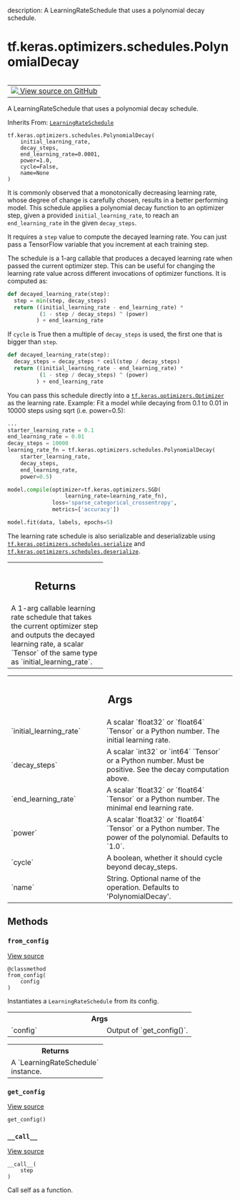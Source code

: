 description: A LearningRateSchedule that uses a polynomial decay schedule.

<div itemscope itemtype="http://developers.google.com/ReferenceObject">
<meta itemprop="name" content="tf.keras.optimizers.schedules.PolynomialDecay" />
<meta itemprop="path" content="Stable" />
<meta itemprop="property" content="__call__"/>
<meta itemprop="property" content="__init__"/>
<meta itemprop="property" content="from_config"/>
<meta itemprop="property" content="get_config"/>
</div>

# tf.keras.optimizers.schedules.PolynomialDecay

<!-- Insert buttons and diff -->

<table class="tfo-notebook-buttons tfo-api nocontent" align="left">
<td>
  <a target="_blank" href="https://github.com/keras-team/keras/tree/v2.15.0/keras/optimizers/schedules/learning_rate_schedule.py#L317-L467">
    <img src="https://www.tensorflow.org/images/GitHub-Mark-32px.png" />
    View source on GitHub
  </a>
</td>
</table>



A LearningRateSchedule that uses a polynomial decay schedule.

Inherits From: [`LearningRateSchedule`](../../../../tf/keras/optimizers/schedules/LearningRateSchedule.md)

<pre class="devsite-click-to-copy prettyprint lang-py tfo-signature-link">
<code>tf.keras.optimizers.schedules.PolynomialDecay(
    initial_learning_rate,
    decay_steps,
    end_learning_rate=0.0001,
    power=1.0,
    cycle=False,
    name=None
)
</code></pre>



<!-- Placeholder for "Used in" -->

It is commonly observed that a monotonically decreasing learning rate, whose
degree of change is carefully chosen, results in a better performing model.
This schedule applies a polynomial decay function to an optimizer step,
given a provided `initial_learning_rate`, to reach an `end_learning_rate`
in the given `decay_steps`.

It requires a `step` value to compute the decayed learning rate. You
can just pass a TensorFlow variable that you increment at each training
step.

The schedule is a 1-arg callable that produces a decayed learning rate
when passed the current optimizer step. This can be useful for changing the
learning rate value across different invocations of optimizer functions.
It is computed as:

```python
def decayed_learning_rate(step):
  step = min(step, decay_steps)
  return ((initial_learning_rate - end_learning_rate) *
          (1 - step / decay_steps) ^ (power)
         ) + end_learning_rate
```

If `cycle` is True then a multiple of `decay_steps` is used, the first one
that is bigger than `step`.

```python
def decayed_learning_rate(step):
  decay_steps = decay_steps * ceil(step / decay_steps)
  return ((initial_learning_rate - end_learning_rate) *
          (1 - step / decay_steps) ^ (power)
         ) + end_learning_rate
```

You can pass this schedule directly into a <a href="../../../../tf/keras/optimizers/Optimizer.md"><code>tf.keras.optimizers.Optimizer</code></a>
as the learning rate.
Example: Fit a model while decaying from 0.1 to 0.01 in 10000 steps using
sqrt (i.e. power=0.5):

```python
...
starter_learning_rate = 0.1
end_learning_rate = 0.01
decay_steps = 10000
learning_rate_fn = tf.keras.optimizers.schedules.PolynomialDecay(
    starter_learning_rate,
    decay_steps,
    end_learning_rate,
    power=0.5)

model.compile(optimizer=tf.keras.optimizers.SGD(
                  learning_rate=learning_rate_fn),
              loss='sparse_categorical_crossentropy',
              metrics=['accuracy'])

model.fit(data, labels, epochs=5)
```

The learning rate schedule is also serializable and deserializable using
<a href="../../../../tf/keras/optimizers/schedules/serialize.md"><code>tf.keras.optimizers.schedules.serialize</code></a> and
<a href="../../../../tf/keras/optimizers/schedules/deserialize.md"><code>tf.keras.optimizers.schedules.deserialize</code></a>.

<!-- Tabular view -->
 <table class="responsive fixed orange">
<colgroup><col width="214px"><col></colgroup>
<tr><th colspan="2"><h2 class="add-link">Returns</h2></th></tr>
<tr class="alt">
<td colspan="2">
A 1-arg callable learning rate schedule that takes the current optimizer
step and outputs the decayed learning rate, a scalar `Tensor` of the same
type as `initial_learning_rate`.
</td>
</tr>

</table>



<!-- Tabular view -->
 <table class="responsive fixed orange">
<colgroup><col width="214px"><col></colgroup>
<tr><th colspan="2"><h2 class="add-link">Args</h2></th></tr>

<tr>
<td>
`initial_learning_rate`<a id="initial_learning_rate"></a>
</td>
<td>
A scalar `float32` or `float64` `Tensor` or a
Python number.  The initial learning rate.
</td>
</tr><tr>
<td>
`decay_steps`<a id="decay_steps"></a>
</td>
<td>
A scalar `int32` or `int64` `Tensor` or a Python number.
Must be positive.  See the decay computation above.
</td>
</tr><tr>
<td>
`end_learning_rate`<a id="end_learning_rate"></a>
</td>
<td>
A scalar `float32` or `float64` `Tensor` or a
Python number.  The minimal end learning rate.
</td>
</tr><tr>
<td>
`power`<a id="power"></a>
</td>
<td>
A scalar `float32` or `float64` `Tensor` or a
Python number. The power of the polynomial. Defaults to `1.0`.
</td>
</tr><tr>
<td>
`cycle`<a id="cycle"></a>
</td>
<td>
A boolean, whether it should cycle beyond decay_steps.
</td>
</tr><tr>
<td>
`name`<a id="name"></a>
</td>
<td>
String.  Optional name of the operation. Defaults to
'PolynomialDecay'.
</td>
</tr>
</table>



## Methods

<h3 id="from_config"><code>from_config</code></h3>

<a target="_blank" class="external" href="https://github.com/keras-team/keras/tree/v2.15.0/keras/optimizers/schedules/learning_rate_schedule.py#L88-L98">View source</a>

<pre class="devsite-click-to-copy prettyprint lang-py tfo-signature-link">
<code>@classmethod</code>
<code>from_config(
    config
)
</code></pre>

Instantiates a `LearningRateSchedule` from its config.


<!-- Tabular view -->
 <table class="responsive fixed orange">
<colgroup><col width="214px"><col></colgroup>
<tr><th colspan="2">Args</th></tr>

<tr>
<td>
`config`
</td>
<td>
Output of `get_config()`.
</td>
</tr>
</table>



<!-- Tabular view -->
 <table class="responsive fixed orange">
<colgroup><col width="214px"><col></colgroup>
<tr><th colspan="2">Returns</th></tr>
<tr class="alt">
<td colspan="2">
A `LearningRateSchedule` instance.
</td>
</tr>

</table>



<h3 id="get_config"><code>get_config</code></h3>

<a target="_blank" class="external" href="https://github.com/keras-team/keras/tree/v2.15.0/keras/optimizers/schedules/learning_rate_schedule.py#L459-L467">View source</a>

<pre class="devsite-click-to-copy prettyprint lang-py tfo-signature-link">
<code>get_config()
</code></pre>




<h3 id="__call__"><code>__call__</code></h3>

<a target="_blank" class="external" href="https://github.com/keras-team/keras/tree/v2.15.0/keras/optimizers/schedules/learning_rate_schedule.py#L422-L457">View source</a>

<pre class="devsite-click-to-copy prettyprint lang-py tfo-signature-link">
<code>__call__(
    step
)
</code></pre>

Call self as a function.




